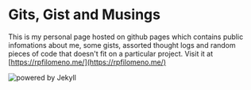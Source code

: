 Gits, Gist and Musings
======================

This is my personal page hosted on github pages which contains public infomations about me, some gists, assorted thought logs and random pieces of code that doesn't fit on a particular project. Visit it at [https://rpfilomeno.me/](https://rpfilomeno.me/)

![powered by Jekyll](https://img.shields.io/badge/powered_by-Jekyll-blue.svg)
